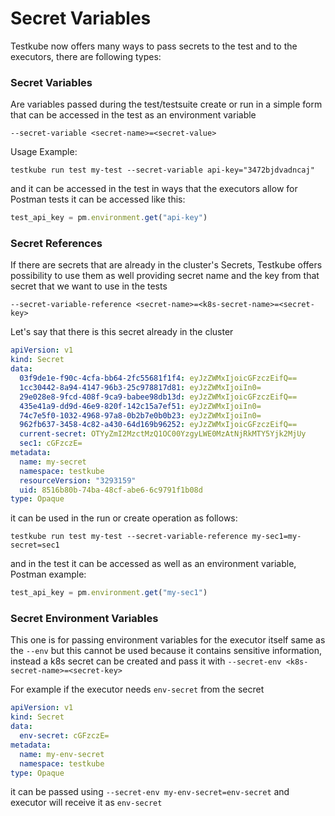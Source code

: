 # Secret Variables
Testkube now offers many ways to pass secrets to the test and to the executors, there are following types:

### Secret Variables
Are variables passed during the test/testsuite create or run in a simple form that can be accessed in the test as an environment variable

```shell
--secret-variable <secret-name>=<secret-value>
```

Usage Example:

```shell
testkube run test my-test --secret-variable api-key="3472bjdvadncaj"
```
and it can be accessed in the test in ways that the executors allow for Postman tests it can be accessed like this:

```js
test_api_key = pm.environment.get("api-key")
```

### Secret References
If there are secrets that are already in the cluster's Secrets, Testkube offers possibility to use them as well providing secret name and the key from that secret that we want to use in the tests

```shell
--secret-variable-reference <secret-name>=<k8s-secret-name>=<secret-key>
```

Let's say that there is this secret already in the cluster

```yaml
apiVersion: v1
kind: Secret
data:
  03f9de1e-f90c-4cfa-bb64-2fc55681f1f4: eyJzZWMxIjoicGFzczEifQ==
  1cc30442-8a94-4147-96b3-25c978817d81: eyJzZWMxIjoiIn0=
  29e028e8-9fcd-408f-9ca9-babee98db13d: eyJzZWMxIjoicGFzczEifQ==
  435e41a9-dd9d-46e9-820f-142c15a7ef51: eyJzZWMxIjoiIn0=
  74c7e5f0-1032-4968-97a8-0b2b7e0b0b23: eyJzZWMxIjoiIn0=
  962fb637-3458-4c82-a430-64d169b96252: eyJzZWMxIjoicGFzczEifQ==
  current-secret: OTYyZmI2MzctMzQ1OC00YzgyLWE0MzAtNjRkMTY5Yjk2MjUy
  sec1: cGFzczE=
metadata:
  name: my-secret
  namespace: testkube
  resourceVersion: "3293159"
  uid: 8516b80b-74ba-48cf-abe6-6c9791f1b08d
type: Opaque
```

it can be used in the run or create operation as follows:

```shell
testkube run test my-test --secret-variable-reference my-sec1=my-secret=sec1
```

and in the test it can be accessed as well as an environment variable, Postman example:

```js
test_api_key = pm.environment.get("my-sec1")
```

### Secret Environment Variables

This one is for passing environment variables for the executor itself same as the `--env` but this cannot be used because it contains sensitive information, instead a k8s secret can be created and pass it with `--secret-env <k8s-secret-name>=<secret-key>`

For example if the executor needs `env-secret` from the secret

```yaml
apiVersion: v1
kind: Secret
data:
  env-secret: cGFzczE=
metadata:
  name: my-env-secret
  namespace: testkube
type: Opaque
```

it can be passed using `--secret-env my-env-secret=env-secret` and executor will receive it as `env-secret`